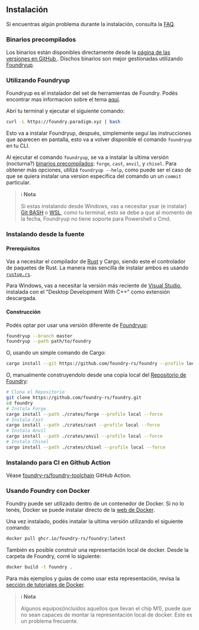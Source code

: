 ## Instalación

Si encuentras algún problema durante la instalación, consulta la [FAQ](../faq.md).

### Binarios precompilados

Los binarios están disponibles directamente desde la [página de las versiones en GitHub ](https://github.com/foundry-rs/foundry/releases).
Dischos binarios son mejor gestionadas utilizando [Foundryup](#using-foundryup).

### Utilizando Foundryup
Foundryup es el instalador del set de herramientas de Foundry. Podés encontrar mas informacion sobre el tema [aquí](https://github.com/foundry-rs/foundry/blob/master/foundryup/README.md).

Abrí tu terminal y ejecutar el siguiente comando:

```sh
curl -L https://foundry.paradigm.xyz | bash
```
Esto va a instalar Foundryup, después, simplemente seguí las instrucciones que aparecen en pantalla, 
esto va a volver disponible el comando `foundryup` en tu CLI.

Al ejecutar el comando `foundryup`, se va a instalar la ultima versión (nocturna?) [binarios precompilados](#precompiled-binaries): `forge`, `cast`, `anvil`, y `chisel`.
Para obtener más opciones, utilizá `foundryup --help`, como puede ser el caso de que se quiera instalar una version especifica del comando un un `commit` particular.

> ℹ️ **Nota**
>
> Si estas instalando desde Windows, vas a necesitar ysar (e instalar) [Git BASH](https://gitforwindows.org/) o [WSL](https://learn.microsoft.com/en-us/windows/wsl/install),
> como tu terminal, esto se debe a que al momento de la fecha, Foundryup no tiene soporte para Powershell o Cmd.

### Instalando desde la fuente

#### Prerequisitos
Vas a necesitar el compilador de  [Rust](https://rust-lang.org) y Cargo, siendo este el controlador de paquetes de Rust.
La manera más sencilla de instalar ambos es usando  [`rustup.rs`](https://rustup.rs/).

Para Windows, vas a necesitar la versión más reciente de [Visual Studio](https://visualstudio.microsoft.com/downloads/), instalada con el "Desktop Development With C++" como extensión descargada.

#### Construcción

Podés optar por usar una versión diferente de [Foundryup](#using-foundryup):

```sh
foundryup --branch master
foundryup --path path/to/foundry
```
O, usando un simple comando de Cargo:

```sh
cargo install --git https://github.com/foundry-rs/foundry --profile local forge cast chisel anvil
```
O, manualmente construyendolo desde una copia local del [Repositorio de Foundry](https://github.com/foundry-rs/foundry):

```sh
# Clona el Repositorio
git clone https://github.com/foundry-rs/foundry.git
cd foundry
# Instala Forge
cargo install --path ./crates/forge --profile local --force
# Instala Cast
cargo install --path ./crates/cast --profile local --force
# Instala Anvil
cargo install --path ./crates/anvil --profile local --force
# Instala Chisel
cargo install --path ./crates/chisel --profile local --force
```

### Instalando para CI en  Github Action

Véase [foundry-rs/foundry-toolchain](https://github.com/foundry-rs/foundry-toolchain) GitHub Action.

### Usando Foundry con Docker

Foundry puede ser utilizado dentro de un contenedor de Docker. Si no lo tenés, Docker se puede instalar directo de la [web de Docker](https://docs.docker.com/get-docker/).

Una vez instalado, podés instalar la ultima versión utilizando el siguiente comando:

```sh
docker pull ghcr.io/foundry-rs/foundry:latest
```
También es posible construir una representación local de docker. Desde la carpeta de Foundry, corré lo siguiente:
```sh
docker build -t foundry .
```

Para más ejemplos y guias de como usar esta representación, revisa la [sección de tutoriales de Docker](../tutorials/foundry-docker).

> ℹ️ **Nota**
>
> Algunos equipos(incluidos aquellos que llevan el chip M1), puede que no sean capaces de montar la representación local de docker. Este es un problema frecuente.
